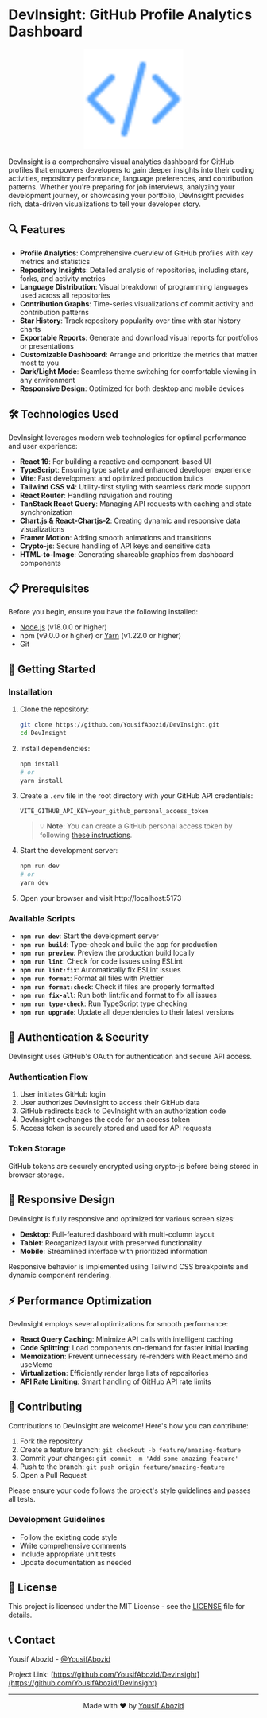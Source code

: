 # DevInsight: GitHub Profile Analytics Dashboard

<p align="center">
  <img src="public/favicon.svg" alt="DevInsight Logo" width="200"/>
</p>

DevInsight is a comprehensive visual analytics dashboard for GitHub profiles that empowers developers to gain deeper insights into their coding activities, repository performance, language preferences, and contribution patterns. Whether you're preparing for job interviews, analyzing your development journey, or showcasing your portfolio, DevInsight provides rich, data-driven visualizations to tell your developer story.

## 🔍 Features

- **Profile Analytics**: Comprehensive overview of GitHub profiles with key metrics and statistics
- **Repository Insights**: Detailed analysis of repositories, including stars, forks, and activity metrics
- **Language Distribution**: Visual breakdown of programming languages used across all repositories
- **Contribution Graphs**: Time-series visualizations of commit activity and contribution patterns
- **Star History**: Track repository popularity over time with star history charts
- **Exportable Reports**: Generate and download visual reports for portfolios or presentations
- **Customizable Dashboard**: Arrange and prioritize the metrics that matter most to you
- **Dark/Light Mode**: Seamless theme switching for comfortable viewing in any environment
- **Responsive Design**: Optimized for both desktop and mobile devices

## 🛠️ Technologies Used

DevInsight leverages modern web technologies for optimal performance and user experience:

- **React 19**: For building a reactive and component-based UI
- **TypeScript**: Ensuring type safety and enhanced developer experience
- **Vite**: Fast development and optimized production builds
- **Tailwind CSS v4**: Utility-first styling with seamless dark mode support
- **React Router**: Handling navigation and routing
- **TanStack React Query**: Managing API requests with caching and state synchronization
- **Chart.js & React-Chartjs-2**: Creating dynamic and responsive data visualizations
- **Framer Motion**: Adding smooth animations and transitions
- **Crypto-js**: Secure handling of API keys and sensitive data
- **HTML-to-Image**: Generating shareable graphics from dashboard components

## 📋 Prerequisites

Before you begin, ensure you have the following installed:

- [Node.js](https://nodejs.org/) (v18.0.0 or higher)
- npm (v9.0.0 or higher) or [Yarn](https://yarnpkg.com/) (v1.22.0 or higher)
- Git

## 🚀 Getting Started

### Installation

1. Clone the repository:

   ```bash
   git clone https://github.com/YousifAbozid/DevInsight.git
   cd DevInsight
   ```

2. Install dependencies:

   ```bash
   npm install
   # or
   yarn install
   ```

3. Create a `.env` file in the root directory with your GitHub API credentials:

   ```
   VITE_GITHUB_API_KEY=your_github_personal_access_token
   ```

   > 💡 **Note**: You can create a GitHub personal access token by following [these instructions](https://docs.github.com/en/authentication/keeping-your-account-and-data-secure/creating-a-personal-access-token).

4. Start the development server:

   ```bash
   npm run dev
   # or
   yarn dev
   ```

5. Open your browser and visit http://localhost:5173

### Available Scripts

- **`npm run dev`**: Start the development server
- **`npm run build`**: Type-check and build the app for production
- **`npm run preview`**: Preview the production build locally
- **`npm run lint`**: Check for code issues using ESLint
- **`npm run lint:fix`**: Automatically fix ESLint issues
- **`npm run format`**: Format all files with Prettier
- **`npm run format:check`**: Check if files are properly formatted
- **`npm run fix-all`**: Run both lint:fix and format to fix all issues
- **`npm run type-check`**: Run TypeScript type checking
- **`npm run upgrade`**: Update all dependencies to their latest versions

## 🔐 Authentication & Security

DevInsight uses GitHub's OAuth for authentication and secure API access.

### Authentication Flow

1. User initiates GitHub login
2. User authorizes DevInsight to access their GitHub data
3. GitHub redirects back to DevInsight with an authorization code
4. DevInsight exchanges the code for an access token
5. Access token is securely stored and used for API requests

### Token Storage

GitHub tokens are securely encrypted using crypto-js before being stored in browser storage.

## 📱 Responsive Design

DevInsight is fully responsive and optimized for various screen sizes:

- **Desktop**: Full-featured dashboard with multi-column layout
- **Tablet**: Reorganized layout with preserved functionality
- **Mobile**: Streamlined interface with prioritized information

Responsive behavior is implemented using Tailwind CSS breakpoints and dynamic component rendering.

## ⚡ Performance Optimization

DevInsight employs several optimizations for smooth performance:

- **React Query Caching**: Minimize API calls with intelligent caching
- **Code Splitting**: Load components on-demand for faster initial loading
- **Memoization**: Prevent unnecessary re-renders with React.memo and useMemo
- **Virtualization**: Efficiently render large lists of repositories
- **API Rate Limiting**: Smart handling of GitHub API rate limits

## 🤝 Contributing

Contributions to DevInsight are welcome! Here's how you can contribute:

1. Fork the repository
2. Create a feature branch: `git checkout -b feature/amazing-feature`
3. Commit your changes: `git commit -m 'Add some amazing feature'`
4. Push to the branch: `git push origin feature/amazing-feature`
5. Open a Pull Request

Please ensure your code follows the project's style guidelines and passes all tests.

### Development Guidelines

- Follow the existing code style
- Write comprehensive comments
- Include appropriate unit tests
- Update documentation as needed

## 📜 License

This project is licensed under the MIT License - see the [LICENSE](LICENSE) file for details.

## 📞 Contact

Yousif Abozid - [@YousifAbozid](https://github.com/YousifAbozid)

Project Link: [https://github.com/YousifAbozid/DevInsight](https://github.com/YousifAbozid/DevInsight)

---

<p align="center">
  Made with ❤️ by <a href="https://github.com/YousifAbozid">Yousif Abozid</a>
</p>
